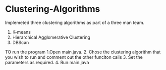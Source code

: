 # Clustering-Algorithms


Implemeted three clustering algorithms as part of a three man team.

1. K-means
2. Hierarchical Agglomerative Clustering
3. DBScan

TO run the program
  1.Open main.java.
  2. Chose the clustering algorithm that you wish to run and comment out the other funciton calls
  3. Set the parameters as required.
  4. Run main.java
